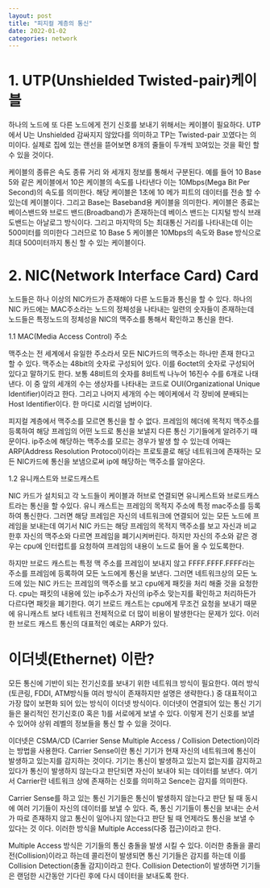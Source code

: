 ```yaml
---
layout: post
title: "피지컬 계층의 통신"
date: 2022-01-02
categories: network
---
```



# 1. UTP(Unshielded Twisted-pair)케이블
하나의 노드에 또 다른 노드에게 전기 신호를 보내기 위해서는 케이블이 필요하다. UTP에서 U는 Unshielded 감싸지지 않았다를 의미하고 TP는 Twisted-pair 꼬였다는 의미이다. 실제로 집에 있는 랜선을 뜯어보면 8개의 줄들이 두개씩 꼬여있는 것을 확인 할 수 있을 것이다. 

케이블의 종류은 속도 종류 거리 와 세개지 정보를 통해서 구분된다. 예를 들어 10 Base 5와 같은 케이블에서 10은 케이블의 속도를 나타낸다 이는 10Mbps(Mega Bit Per Second)의 속도를 의미한다. 해당 케이블은 1초에 10 메가 피트의 데이터를 전송 할 수 있는데 케이블이다. 그리고 Base는 Baseband용 케이블을 의미한다. 케이블은 종료는 베이스밴드와 브로드 밴드(Broadband)가 존재하는데 베이스 밴드는 디지털 방식 브래도밴드는 아날로그 방식이다. 그리고 마지막의 5는 최대통신 거리를 나타내는데 이는 500미터를 의미한다 그러므로 10 Base 5 케이블은 10Mbps의 속도와 Base 방식으로 최대 500미터까지 통신 할 수 있는 케이블이다.


# 2. NIC(Network Interface Card) Card

노드들은 하나 이상의 NIC카드가 존재해야 다른 노드들과 통신을 할 수 있다. 하나의 NIC 카드에는 MAC주소라는 노드의 정체성을 나타내는 일련의 숫자들이 존재하는데 노드들은 특정노드의 정체성을 NIC의 맥주소를 통해서 확인하고 통신을 한다.

1.1 MAC(Media Access Control) 주소

맥주소는 전 세계에서 유일한 주소라서 모든 NIC카드의 맥주소는 하나만 존재 한다고 할 수 있다. 맥주소는 48bit의 숫자로 구성되어 있다. 이를 6octet의 숫자로 구성되어 있다고 말하기도 한다. 보통 48비트의 숫자를 8비트씩 나누어 16진수 수를 6개로 나태낸다. 이 중 앞의 세개의 수는 생상자를 나타내는 코드로 OUI(Organizational Unique Identifier)이라고 한다. 그리고 나머지 세개의 수는 메이케에서 각 장비에 분배되는 Host Identifier이다. 한 마디로 시리얼 넘버이다.

피지컬 계층에서 맥주소를 모르면 통신을 할 수 없다. 프레임의 헤더에 목적지 맥주소를 등록하여 해당 프레임의 어떤 노드로 통신을 보낼지 다른 통신 기기들에게 알려주기 때문이다. ip주소에 해당하는 맥주소를 모르는 경우가 발생 할 수 있는데 어때는 ARP(Address Resolution Protocol)이라는 프로토콜로 해당 네트워크에 존재하는 모든 NIC카드에 통신을 보냄으로써 ip에 해당하는 맥주소를 알아온다.

1.2 유니캐스트와 브로드캐스트 

NIC 카드가 설치되고 각 노드들이 케이블과 허브로 연결되면 유니케스트와 브로드캐스트라는 통신을 할 수있다. 유니 캐스트는 프레임의 목적지 주소에 특정 mac주소를 등록하여 통신한다. 그러면 해당 프레임은 자신의 네트워크에 연결되어 있는 모든 노드에 프레임을 보내는데 여기서 NIC 카드는 해당 프레임의 목적지 맥주소를 보고 자신과 비교한후 자신의 맥주소와 다르면 프레임을 폐기시켜버린다. 하지만 자신의 주소와 같은 경우는 cpu에 인터럽트를 요청하여 프레임의 내용이 노드로 들어 올 수 있도록한다. 

하지만 브로드 캐스트는 특정 맥 주소를 프레임이 보내지 않고 FFFF.FFFF.FFFF라는 주소를 프레임에 등록하여 모든 노드에게 통신을 보낸다. 그러면 네트워크상의 모든 노드에 있는 NIC 카드는 프레임의 맥주소를 보고 cpu에게 패킷을 처리 해줄 것을 요청한다. cpu는 패킷의 내용에 있는 ip주소가 자신의 ip주소 맞는지를 확인하고 처리하든가 다르다면 패킷을 폐기한다. 여기 브로드 캐스트는 cpu에게 무조건 요청을 보내기 때문에 유니캐스트 보다 네트워크 전체적으로 더 많이 비용이 발생한다는 문제가 있다. 이러한 브로드 캐스트 통신의 대표적인 예로는 ARP가 있다.

# 이더넷(Ethernet) 이란?

모든 통신에 기반이 되는 전기신호를 보내기 위한 네트워크 방식이 필요한다. 여러 방식(토큰링, FDDI, ATM방식들 여러 방식이 존재하지만 설명은 생략한다.) 중 대표적이고 가장 많이 보편화 되어 있는 방식이 이더넷 방식이다. 이더넷이 연결되어 있는 통신 기기들은 물리적인 전기신호(0 혹은 1)를 서로에게 보낼 수 있다. 이렇게 전기 신호를 보낼 수 있어야 상위 레벨의 정보들을 통신 할 수 있을 것이다.

이더넷은 CSMA/CD (Carrier Sense Multiple Access / Collision Detection)이라는 방법을 사용한다. Carrier Sense이란 통신 기기가 현재 자신의 네트워크에 통신이 발생하고 있는지를 감지하는 것이다. 기기는 통신이 발생하고 있는지 없는지를 감지하고 있다가 통신이 발생하지 않는다고 판단되면 자신이 보내야 되는 데이터를 보낸다. 여기서 Carrier란 네트워크 상에 존재하는 신호를 의미하고 Sence는 감지를 의미한다.

Carrier Sense를 하고 있는 통신 기기들은 통신이 발생하지 않는다고 판단 될 때 동시에 여러 기기들이 자신의 데이터를 보낼 수 있다. 즉, 통신 기기들이 통신을 보내는 순서가 따로 존재하지 않고 통신이 일어나지 않는다고 판단 될 때 언제라도 통신을 보낼 수 있다는 것 이다. 이러한 방식을 Multiple Access(다중 접근)이라고 한다.

Multiple Access 방식은 기기들의 통신 충돌을 발생 시킬 수 있다. 이러한 충돌을 콜리전(Collision)이라고 하는데 콜리전이 발생되면 통신 기기들은 감지를 하는데 이를 Collision Detection(충돌 감지)이라고 한다. Collision Detection이 발생하면 기기들은 랜덤한 시간동안 기다린 후에 다시 데이터을 보내도록 한다.





